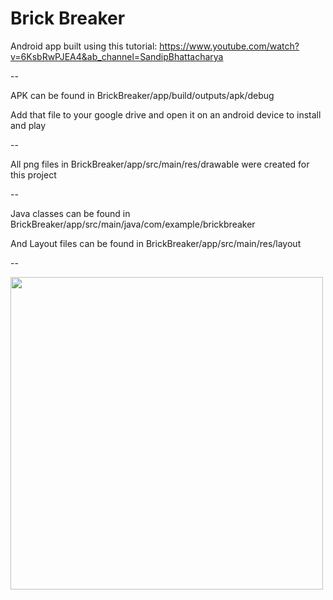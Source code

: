 # Brick Breaker

Android app built using this tutorial: https://www.youtube.com/watch?v=6KsbRwPJEA4&ab_channel=SandipBhattacharya

--
<br>

APK can be found in BrickBreaker/app/build/outputs/apk/debug

Add that file to your google drive and open it on an android device to install and play

--
<br>

All png files in BrickBreaker/app/src/main/res/drawable were created for this project

--
<br>

Java classes can be found in BrickBreaker/app/src/main/java/com/example/brickbreaker

And Layout files can be found in BrickBreaker/app/src/main/res/layout

--
<br>

<img src="https://github.com/CaraNetzer/BrickBreaker/assets/106983495/9d6e2491-f04b-432b-a4bc-4d6dc80e4266" width="500">

